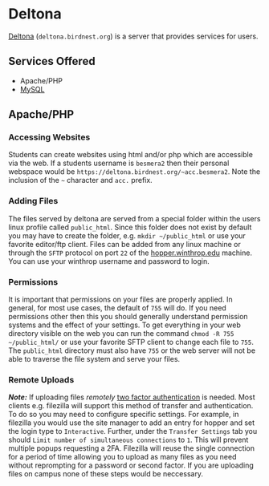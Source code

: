 # Deltona

[Deltona](https://deltona.birdnest.org/) (`deltona.birdnest.org`) is a server that provides services for users.

## Services Offered
* Apache/PHP
* [MySQL](https://deltona.birdnest.org/mysql/)


## Apache/PHP

### Accessing Websites
Students can create websites using html and/or php which are accessible via the web.  If a students username is `besmera2` then their personal webspace would be `https://deltona.birdnest.org/~acc.besmera2`.  Note the inclusion of the `~` character and `acc.` prefix.  

### Adding Files
The files served by deltona are served from a special folder within the users linux profile called `public_html`.  Since this folder does not exist by default you may have to create the folder, e.g. `mkdir ~/public_html` or use your favorite editor/ftp client.  Files can be added from any linux machine or through the `SFTP` protocol on port `22` of the [hopper.winthrop.edu](hopper.md) machine.  You can use your winthrop username and password to login.

### Permissions

It is important that permissions on your files are properly applied.  In general, for most use cases, the default of `755` will do.  If you need permissions other then this you should generally understand permission systems and the effect of your settings.  To get everything in your web directory visible on the web you can run the command `chmod -R 755 ~/public_html/` or use your favorite SFTP client to change each file to `755`.  The `public_html` directory must also have `755` or the web server will not be able to traverse the file system and serve your files.

### Remote Uploads

***Note:*** If uploading files *remotely* [two factor authentication](hopper.md#two-factor-authentication-2fa) is needed.  Most clients e.g. filezilla will support this method of transfer and authentication.  To do so you may need to configure specific settings.  For example, in filezilla you would use the site manager to add an entry for hopper and set the login type to `Interactive`.  Further, under the `Transfer Settings` tab you should `Limit number of simultaneous connections` to `1`.  This will prevent multiple popups requesting a 2FA.  Filezilla will reuse the single connection for a period of time allowing you to upload as many files as you need without reprompting for a password or second factor.  If you are uploading files on campus none of these steps would be neccessary.  
